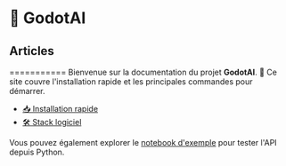 # 🤖 GodotAI

## Articles
===========
Bienvenue sur la documentation du projet **GodotAI**. 🚀 Ce site couvre l'installation rapide et les principales commandes pour démarrer.

- [📥 Installation rapide](installation.md)
- [🛠️ Stack logiciel](stack.md)

Vous pouvez également explorer le [notebook d'exemple](notebooks/api_example.ipynb) pour tester l'API depuis Python.
